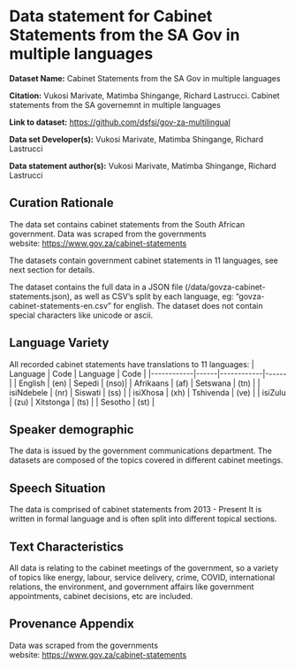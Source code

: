 Data statement for Cabinet Statements from the SA Gov in multiple languages
===========================================================================

**Dataset Name:** Cabinet Statements from the SA Gov in multiple languages

**Citation:** Vukosi Marivate, Matimba Shingange, Richard Lastrucci. Cabinet statements from the SA governemnt in multiple languages

**Link to dataset:** https://github.com/dsfsi/gov-za-multilingual

**Data set Developer(s):** Vukosi Marivate, Matimba Shingange, Richard Lastrucci

**Data statement author(s):** Vukosi Marivate, Matimba Shingange, Richard Lastrucci

Curation Rationale
------------------
The data set contains cabinet statements from the South African government. Data was scraped from the governments website: https://www.gov.za/cabinet-statements

The datasets contain government cabinet statements in 11 languages, see next section for details.

The dataset contains the full data in a JSON file (/data/govza-cabinet-statements.json), as well as CSV’s split by each language, eg: “govza-cabinet-statements-en.csv” for english. The dataset does not contain special characters like unicode or ascii.

Language Variety
----------------
All recorded cabinet statements have translations to 11 languages:
|  Language  | Code |  Language  | Code |
|------------|------|------------|------|
| English    | (en) | Sepedi     | (nso)|
| Afrikaans  | (af) | Setswana   | (tn) |
| isiNdebele | (nr) | Siswati    | (ss) |
| isiXhosa   | (xh) | Tshivenda  | (ve) |
| isiZulu    | (zu) | Xitstonga  | (ts) |
| Sesotho    | (st) |

Speaker demographic
-------------------
The data is issued by the government communications department. The datasets are composed of the topics covered in different cabinet meetings.

Speech Situation
----------------
The data is comprised of cabinet statements from 2013 - Present
It is written in formal language and is often split into different topical sections.

Text Characteristics
--------------------
All data is relating to the cabinet meetings of the government, so a variety of topics like energy, labour, service delivery, crime, COVID, international relations, the environment, and government affairs like government appointments, cabinet decisions, etc are included.

Provenance Appendix
-------------------
Data was scraped from the governments website: https://www.gov.za/cabinet-statements